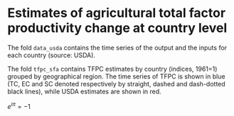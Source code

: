 # Estimates of agricultural total factor productivity change at country level

The fold `data_usda` contains the time series of the output and the inputs for each country (source: USDA).

The fold `tfpc_sfa` contains TFPC estimates by country (indices, 1961=1) grouped by geographical region.
The time series of TFPC is shown in blue (TC, EC and SC denoted respectively by straight, dashed and dash-dotted black lines), while USDA estimates are shown in red.

$e^{i \pi} = -1$
